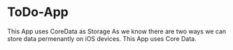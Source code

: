 # ToDo-App
This App uses CoreData as Storage
As we know there are two ways we can store data permenantly on iOS devices.
This App uses Core Data.
